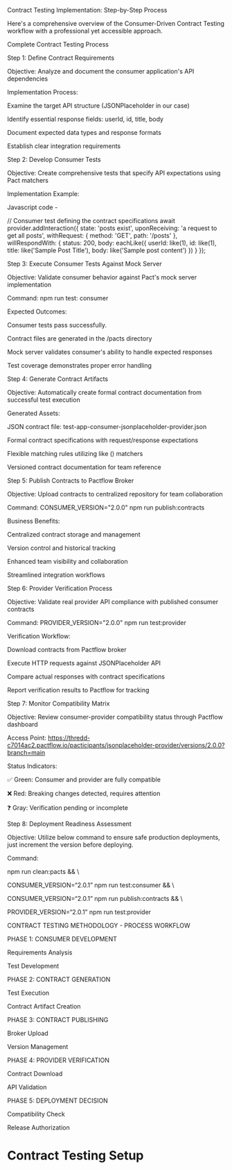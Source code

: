 Contract Testing Implementation: Step-by-Step Process 

Here's a comprehensive overview of the Consumer-Driven Contract Testing workflow with a professional yet accessible approach. 

Complete Contract Testing Process 

Step 1: Define Contract Requirements 

Objective: Analyze and document the consumer application's API dependencies 

Implementation Process: 

Examine the target API structure (JSONPlaceholder in our case) 

Identify essential response fields: userId, id, title, body 

Document expected data types and response formats 

Establish clear integration requirements 

Step 2: Develop Consumer Tests 

Objective: Create comprehensive tests that specify API expectations using Pact matchers 

Implementation Example: 

Javascript code -  

// Consumer test defining the contract specifications 
await provider.addInteraction({ 
 state: 'posts exist', 
 uponReceiving: 'a request to get all posts', 
 withRequest: { method: 'GET', path: '/posts' }, 
 willRespondWith: { 
   status: 200, 
   body: eachLike({ 
     userId: like(1), 
     id: like(1),  
     title: like('Sample Post Title'), 
     body: like('Sample post content') 
   }) 
 } 
}); 
 

Step 3: Execute Consumer Tests Against Mock Server 

Objective: Validate consumer behavior against Pact's mock server implementation 

Command: npm run test: consumer 

Expected Outcomes: 

Consumer tests pass successfully. 

Contract files are generated in the /pacts directory 

Mock server validates consumer's ability to handle expected responses 

Test coverage demonstrates proper error handling 

Step 4: Generate Contract Artifacts 

Objective: Automatically create formal contract documentation from successful test execution 

Generated Assets: 

JSON contract file: test-app-consumer-jsonplaceholder-provider.json 

Formal contract specifications with request/response expectations 

Flexible matching rules utilizing like () matchers 

Versioned contract documentation for team reference 

Step 5: Publish Contracts to Pactflow Broker 

Objective: Upload contracts to centralized repository for team collaboration 

Command: CONSUMER_VERSION="2.0.0" npm run publish:contracts 

Business Benefits: 

Centralized contract storage and management 

Version control and historical tracking 

Enhanced team visibility and collaboration 

Streamlined integration workflows 

Step 6: Provider Verification Process 

Objective: Validate real provider API compliance with published consumer contracts 

Command: PROVIDER_VERSION="2.0.0" npm run test:provider 

Verification Workflow: 

Download contracts from Pactflow broker 

Execute HTTP requests against JSONPlaceholder API 

Compare actual responses with contract specifications 

Report verification results to Pactflow for tracking 

Step 7: Monitor Compatibility Matrix 

Objective: Review consumer-provider compatibility status through Pactflow dashboard 

Access Point: https://thredd-c7014ac2.pactflow.io/pacticipants/jsonplaceholder-provider/versions/2.0.0?branch=main 

Status Indicators: 

✅ Green: Consumer and provider are fully compatible 

❌ Red: Breaking changes detected, requires attention 

❓ Gray: Verification pending or incomplete 

Step 8: Deployment Readiness Assessment 

Objective: Utilize below command to ensure safe production deployments, just increment the version before deploying. 

Command: 

 

npm run clean:pacts && \ 

CONSUMER_VERSION=“2.0.1” npm run test:consumer && \ 

CONSUMER_VERSION=“2.0.1” npm run publish:contracts && \ 

PROVIDER_VERSION=“2.0.1” npm run test:provider 
 

CONTRACT TESTING METHODOLOGY - PROCESS WORKFLOW 

PHASE 1: CONSUMER DEVELOPMENT 

Requirements Analysis 

Test Development 

PHASE 2: CONTRACT GENERATION 

Test Execution 

Contract Artifact Creation 

PHASE 3: CONTRACT PUBLISHING 

Broker Upload 

Version Management 

PHASE 4: PROVIDER VERIFICATION 

Contract Download 

API Validation 

PHASE 5: DEPLOYMENT DECISION 

Compatibility Check 

Release Authorization 

 
# Contract Testing Setup

